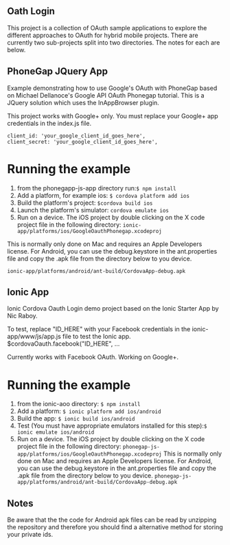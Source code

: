 ## Oath Login

This project is a collection of OAuth sample applications to explore the different approaches to OAuth for hybrid mobile projects.
There are currently two sub-projects split into two directories.  The notes for each are below.

## PhoneGap JQuery App

Example demonstrating how to use Google's OAuth with PhoneGap based on Michael Dellanoce's Google API OAuth Phonegap tutorial.
This is a JQuery solution which uses the InAppBrowser plugin. 

This project works with Google+ only.  You must replace your Google+ app credentials in the index.js file.

    client_id: 'your_google_client_id_goes_here',
    client_secret: 'your_google_client_id_goes_here',

# Running the example

1. from the phonegapp-js-app directory run:```$ npm install```
2. Add a platform, for example ios: ```$ cordova platform add ios```
3. Build the platform's project: ```$cordova build ios```
4. Launch the platform's simulator: ```cordova emulate ios```
5. Run on a device.  The iOS project by double clicking on the X code project file in the following directory:
```ionic-app/platforms/ios/GoogleOauthPhonegap.xcodeproj```

This is normally only done on Mac and requires an Apple Developers license.
For Android, you can use the debug.keystore in the ant.properties file and copy the .apk file from the directory below to you device. 

```ionic-app/platforms/android/ant-build/CordovaApp-debug.apk```


## Ionic App

Ionic Cordova Oauth Login demo project based on the Ionic Starter App by Nic Raboy.

To test, replace "ID_HERE" with your Facebook credentials in the ionic-app/www/js/app.js file to test the Ionic app.
$cordovaOauth.facebook("ID_HERE", ...

Currently works with Facebook OAuth.  Working on Google+.

# Running the example

1. from the ionic-aoo directory: ```$ npm install```
2. Add a platform: ```$ ionic platform add ios/android```
3. Build the app: ```$ ionic build ios/android```
4. Test (You must have appropriate emulators installed for this step):```$ ionic emulate ios/android```
5. Run on a device.  The iOS project by double clicking on the X code project file in the following directory:
```phonegap-js-app/platforms/ios/GoogleOauthPhonegap.xcodeproj```
This is normally only done on Mac and requires an Apple Developers license.
For Android, you can use the debug.keystore in the ant.properties file and copy the .apk file from the directory below to you device. 
```phonegap-js-app/platforms/android/ant-build/CordovaApp-debug.apk```

## Notes

Be aware that the the code for Android apk files can be read by unzipping the repository and therefore you should find a alternative method for storing your private ids.
